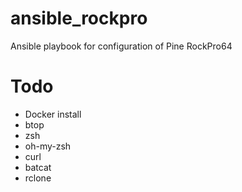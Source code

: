 # ansible_rockpro
Ansible playbook for configuration of Pine RockPro64

# Todo
- Docker install
- btop
- zsh
- oh-my-zsh
- curl
- batcat
- rclone
